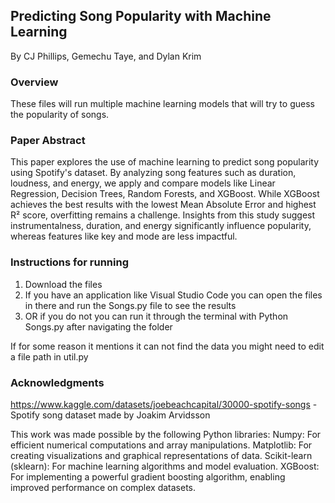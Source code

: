 ## Predicting Song Popularity with Machine Learning

By CJ Phillips, Gemechu Taye, and Dylan Krim

### Overview

These files will run multiple machine learning models that will try to guess the popularity of songs.

### Paper Abstract

This paper explores the use of machine learning to predict song popularity using Spotify's dataset. 
By analyzing song features such as duration, loudness, and energy, we apply and compare models like Linear Regression, Decision Trees, Random Forests, and XGBoost. 
While XGBoost achieves the best results with the lowest Mean Absolute Error and highest R² score, overfitting remains a challenge. 
Insights from this study suggest instrumentalness, duration, and energy significantly influence popularity, whereas features like key and mode are less impactful.


### Instructions for running

1. Download the files
2. If you have an application like Visual Studio Code you can open the files in there and run the Songs.py file to see the results
3. OR if you do not you can run it through the terminal with Python Songs.py after navigating the folder

If for some reason it mentions it can not find the data you might need to edit a file path in util.py

### Acknowledgments

https://www.kaggle.com/datasets/joebeachcapital/30000-spotify-songs - Spotify song dataset made by Joakim Arvidsson 

This work was made possible by the following Python libraries:
Numpy: For efficient numerical computations and array manipulations.
Matplotlib: For creating visualizations and graphical representations of data.
Scikit-learn (sklearn): For machine learning algorithms and model evaluation.
XGBoost: For implementing a powerful gradient boosting algorithm, enabling improved performance on complex datasets.

